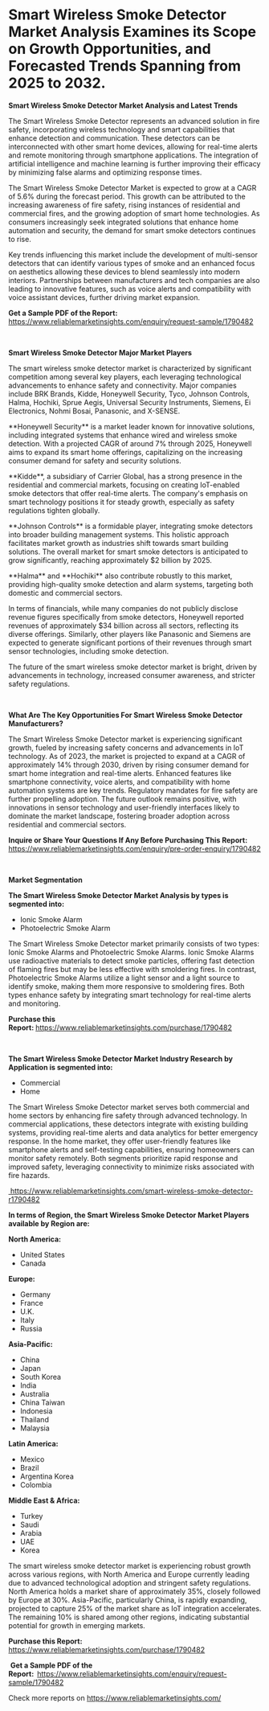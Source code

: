 <p><h1>Smart Wireless Smoke Detector Market Analysis Examines its Scope on Growth Opportunities, and Forecasted Trends Spanning from 2025 to 2032.</h1></p><p><strong>Smart Wireless Smoke Detector Market Analysis and Latest Trends</strong></p>
<p><p>The Smart Wireless Smoke Detector represents an advanced solution in fire safety, incorporating wireless technology and smart capabilities that enhance detection and communication. These detectors can be interconnected with other smart home devices, allowing for real-time alerts and remote monitoring through smartphone applications. The integration of artificial intelligence and machine learning is further improving their efficacy by minimizing false alarms and optimizing response times.</p><p>The Smart Wireless Smoke Detector Market is expected to grow at a CAGR of 5.6% during the forecast period. This growth can be attributed to the increasing awareness of fire safety, rising instances of residential and commercial fires, and the growing adoption of smart home technologies. As consumers increasingly seek integrated solutions that enhance home automation and security, the demand for smart smoke detectors continues to rise.</p><p>Key trends influencing this market include the development of multi-sensor detectors that can identify various types of smoke and an enhanced focus on aesthetics allowing these devices to blend seamlessly into modern interiors. Partnerships between manufacturers and tech companies are also leading to innovative features, such as voice alerts and compatibility with voice assistant devices, further driving market expansion.</p></p>
<p><strong>Get a Sample PDF of the Report:&nbsp;</strong> <a href="https://www.reliablemarketinsights.com/enquiry/request-sample/1790482?utm_campaign=2217&utm_medium=2&utm_source=Github&utm_content=ia&utm_term=19022025&utm_id=smart-wireless-smoke-detector">https://www.reliablemarketinsights.com/enquiry/request-sample/1790482</a></p>
<p>&nbsp;</p>
<p><strong>Smart Wireless Smoke Detector Major Market Players</strong></p>
<p><p>The smart wireless smoke detector market is characterized by significant competition among several key players, each leveraging technological advancements to enhance safety and connectivity. Major companies include BRK Brands, Kidde, Honeywell Security, Tyco, Johnson Controls, Halma, Hochiki, Sprue Aegis, Universal Security Instruments, Siemens, Ei Electronics, Nohmi Bosai, Panasonic, and X-SENSE.</p><p>**Honeywell Security** is a market leader known for innovative solutions, including integrated systems that enhance wired and wireless smoke detection. With a projected CAGR of around 7% through 2025, Honeywell aims to expand its smart home offerings, capitalizing on the increasing consumer demand for safety and security solutions. </p><p>**Kidde**, a subsidiary of Carrier Global, has a strong presence in the residential and commercial markets, focusing on creating IoT-enabled smoke detectors that offer real-time alerts. The company's emphasis on smart technology positions it for steady growth, especially as safety regulations tighten globally.</p><p>**Johnson Controls** is a formidable player, integrating smoke detectors into broader building management systems. This holistic approach facilitates market growth as industries shift towards smart building solutions. The overall market for smart smoke detectors is anticipated to grow significantly, reaching approximately $2 billion by 2025.</p><p>**Halma** and **Hochiki** also contribute robustly to this market, providing high-quality smoke detection and alarm systems, targeting both domestic and commercial sectors. </p><p>In terms of financials, while many companies do not publicly disclose revenue figures specifically from smoke detectors, Honeywell reported revenues of approximately $34 billion across all sectors, reflecting its diverse offerings. Similarly, other players like Panasonic and Siemens are expected to generate significant portions of their revenues through smart sensor technologies, including smoke detection. </p><p>The future of the smart wireless smoke detector market is bright, driven by advancements in technology, increased consumer awareness, and stricter safety regulations.</p></p>
<p>&nbsp;</p>
<p><strong>What Are The Key Opportunities For Smart Wireless Smoke Detector Manufacturers?</strong></p>
<p><p>The Smart Wireless Smoke Detector market is experiencing significant growth, fueled by increasing safety concerns and advancements in IoT technology. As of 2023, the market is projected to expand at a CAGR of approximately 14% through 2030, driven by rising consumer demand for smart home integration and real-time alerts. Enhanced features like smartphone connectivity, voice alerts, and compatibility with home automation systems are key trends. Regulatory mandates for fire safety are further propelling adoption. The future outlook remains positive, with innovations in sensor technology and user-friendly interfaces likely to dominate the market landscape, fostering broader adoption across residential and commercial sectors.</p></p>
<p><strong>Inquire or Share Your Questions If Any Before Purchasing This Report:</strong> <a href="https://www.reliablemarketinsights.com/enquiry/pre-order-enquiry/1790482?utm_campaign=2217&utm_medium=2&utm_source=Github&utm_content=ia&utm_term=19022025&utm_id=smart-wireless-smoke-detector">https://www.reliablemarketinsights.com/enquiry/pre-order-enquiry/1790482</a></p>
<p>&nbsp;</p>
<p><strong>Market Segmentation</strong></p>
<p><strong>The Smart Wireless Smoke Detector Market Analysis by types is segmented into:</strong></p>
<p><ul><li>Ionic Smoke Alarm</li><li>Photoelectric Smoke Alarm</li></ul></p>
<p><p>The Smart Wireless Smoke Detector market primarily consists of two types: Ionic Smoke Alarms and Photoelectric Smoke Alarms. Ionic Smoke Alarms use radioactive materials to detect smoke particles, offering fast detection of flaming fires but may be less effective with smoldering fires. In contrast, Photoelectric Smoke Alarms utilize a light sensor and a light source to identify smoke, making them more responsive to smoldering fires. Both types enhance safety by integrating smart technology for real-time alerts and monitoring.</p></p>
<p><strong>Purchase this Report:&nbsp;</strong><a href="https://www.reliablemarketinsights.com/purchase/1790482?utm_campaign=2217&utm_medium=2&utm_source=Github&utm_content=ia&utm_term=19022025&utm_id=smart-wireless-smoke-detector">https://www.reliablemarketinsights.com/purchase/1790482</a></p>
<p>&nbsp;</p>
<p><strong>The Smart Wireless Smoke Detector Market Industry Research by Application is segmented into:</strong></p>
<p><ul><li>Commercial</li><li>Home</li></ul></p>
<p><p>The Smart Wireless Smoke Detector market serves both commercial and home sectors by enhancing fire safety through advanced technology. In commercial applications, these detectors integrate with existing building systems, providing real-time alerts and data analytics for better emergency response. In the home market, they offer user-friendly features like smartphone alerts and self-testing capabilities, ensuring homeowners can monitor safety remotely. Both segments prioritize rapid response and improved safety, leveraging connectivity to minimize risks associated with fire hazards.</p></p>
<p><a href="https://www.reliablemarketinsights.com/smart-wireless-smoke-detector-r1790482?utm_campaign=2217&utm_medium=2&utm_source=Github&utm_content=ia&utm_term=19022025&utm_id=smart-wireless-smoke-detector">&nbsp;https://www.reliablemarketinsights.com/smart-wireless-smoke-detector-r1790482</a></p>
<p><strong>In terms of Region, the Smart Wireless Smoke Detector Market Players available by Region are:</strong></p>
<p>
    <p> <strong> North America: </strong>
        <ul>
            <li>United States</li>
            <li>Canada</li>
        </ul>
        </p> 
    <p> <strong> Europe: </strong>
        <ul>
            <li>Germany</li>
            <li>France</li>
            <li>U.K.</li>
            <li>Italy</li>
            <li>Russia</li>
        </ul>
        </p> 
    <p> <strong> Asia-Pacific: </strong>
        <ul>
            <li>China</li>
            <li>Japan</li>
            <li>South Korea</li>
            <li>India</li>
            <li>Australia</li>
            <li>China Taiwan</li>
            <li>Indonesia</li>
            <li>Thailand</li>
            <li>Malaysia</li>
        </ul>
        </p> 
    <p> <strong> Latin America: </strong>
        <ul>
            <li>Mexico</li>
            <li>Brazil</li>
            <li>Argentina Korea</li>
            <li>Colombia</li>
        </ul>
        </p> 
    <p> <strong> Middle East & Africa: </strong>
        <ul>
            <li>Turkey</li>
            <li>Saudi</li>
            <li>Arabia</li>
            <li>UAE</li>
            <li>Korea</li>
        </ul>
    </p>
    </p>
<p><p>The smart wireless smoke detector market is experiencing robust growth across various regions, with North America and Europe currently leading due to advanced technological adoption and stringent safety regulations. North America holds a market share of approximately 35%, closely followed by Europe at 30%. Asia-Pacific, particularly China, is rapidly expanding, projected to capture 25% of the market share as IoT integration accelerates. The remaining 10% is shared among other regions, indicating substantial potential for growth in emerging markets.</p></p>
<p><strong>Purchase this Report: </strong><a href="https://www.reliablemarketinsights.com/purchase/1790482?utm_campaign=2217&utm_medium=2&utm_source=Github&utm_content=ia&utm_term=19022025&utm_id=smart-wireless-smoke-detector">https://www.reliablemarketinsights.com/purchase/1790482</a></p>
<p>&nbsp;<strong>Get a Sample PDF of the Report:&nbsp;&nbsp;</strong><a href="https://www.reliablemarketinsights.com/enquiry/request-sample/1790482?utm_campaign=2217&utm_medium=2&utm_source=Github&utm_content=ia&utm_term=19022025&utm_id=smart-wireless-smoke-detector">https://www.reliablemarketinsights.com/enquiry/request-sample/1790482</a></p>
<p><strong></strong></p>
<p>Check more reports on <a href="https://www.reliablemarketinsights.com/?utm_campaign=2217&utm_medium=2&utm_source=Github&utm_content=ia&utm_term=19022025&utm_id=smart-wireless-smoke-detector">https://www.reliablemarketinsights.com/</a></p>